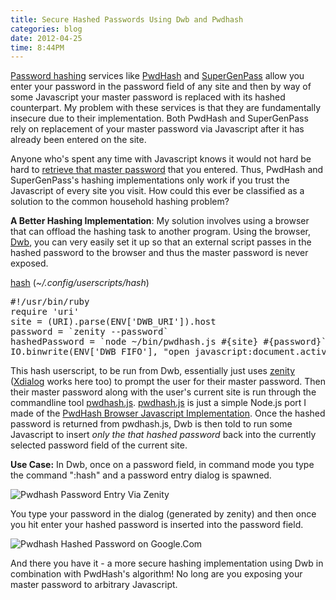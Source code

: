 ```yaml
---
title: Secure Hashed Passwords Using Dwb and Pwdhash 
categories: blog
date: 2012-04-25
time: 8:44PM
---
```

[Password hashing](http://en.wikipedia.org/wiki/Cryptographic_hash_function) services like [PwdHash](https://pwdhash.com) and [SuperGenPass](http://supergenpass.com) allow you enter your password in the password field of any site and then by way of some Javascript your master password is replaced with its hashed counterpart. My problem with these services is that they are fundamentally insecure due to their implementation. Both PwdHash and SuperGenPass rely on replacement of your master password via Javascript after it has already been entered on the site. 

Anyone who's spent any time with Javascript knows it would not hard be hard to [retrieve that master password](http://kuza55.blogspot.com/2007/02/attacking-pwdhash-firefox-extension.html) that you entered. Thus, PwdHash and SuperGenPass's hashing implementations only work if you trust the Javascript of every site you visit. How could this ever be classified as a solution to the common household hashing problem?

**A Better Hashing Implementation**: 
My solution involves using a browser that can offload the hashing task to another program. Using the browser, [Dwb](http://portix.bitbucket.org/dwb/), you can very easily set it up so that an external script passes in the hashed password to the browser and thus the master password is never exposed.

[hash](https://github.com/mil/configs-and-bins/blob/master/configs/.config/dwb/userscripts/hash) (*~/.config/userscripts/hash*)

<pre class="sh_ruby">
#!/usr/bin/ruby
require 'uri'
site = (URI).parse(ENV['DWB_URI']).host
password = `zenity --password`
hashedPassword = `node ~/bin/pwdhash.js #{site} #{password}`.chomp!
IO.binwrite(ENV['DWB_FIFO'], "open javascript:document.activeElement.value = '#{hashedPassword}")
</pre>

This hash userscript, to be run from Dwb, essentially just uses [zenity](http://library.gnome.org/users/zenity/stable) ([Xdialog](http://xdialog.free.fr) works here too) to prompt the user for their master password. Then their master password along with the user's current site is run through the commandline tool [pwdhash.js](https://github.com/mil/configs-and-bins/blob/master/bins/pwdhash.js). [pwdhash.js](https://github.com/mil/configs-and-bins/blob/master/bins/pwdhash.js) is just a simple Node.js port I made of the [PwdHash Browser Javascript Implementation](https://pwdhash.com). Once the hashed password is returned from pwdhash.js, Dwb is then told to run some Javascript to insert *only the that hashed password* back into the currently selected password field of the current site.

**Use Case:**
In Dwb, once on a password field, in command mode you type the command ":hash" and a password entry dialog is spawned.

![Pwdhash Password Entry Via Zenity](/blog/Secure-Hashed-Passwords-Using-Dwb-and-Pwdhash/pwdhash-password-entry.png)

You type your password in the dialog (generated by zenity) and then once you hit enter your hashed password is inserted into the password field.

![Pwdhash Hashed Password on Google.Com](/blog/Secure-Hashed-Passwords-Using-Dwb-and-Pwdhash/pwdhash-password.png)

And there you have it - a more secure hashing implementation using Dwb in combination with PwdHash's algorithm! No long are you exposing your master password to arbitrary Javascript.
